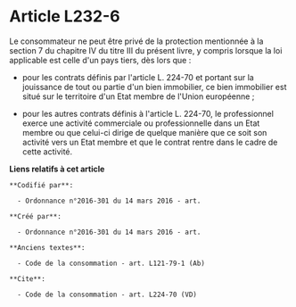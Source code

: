 # Article L232-6

Le consommateur ne peut être privé de la protection mentionnée à la section 7 du chapitre IV du titre III du présent livre, y
compris lorsque la loi applicable est celle d'un pays tiers, dès lors que :

- pour les contrats définis par l'article L. 224-70 et portant sur la jouissance de tout ou partie d'un bien immobilier, ce
bien immobilier est situé sur le territoire d'un Etat membre de l'Union européenne ;

- pour les autres contrats définis à l'article L. 224-70, le professionnel exerce une activité commerciale ou professionnelle
dans un Etat membre ou que celui-ci dirige de quelque manière que ce soit son activité vers un Etat membre et que le contrat
rentre dans le cadre de cette activité.

**Liens relatifs à cet article**

	**Codifié par**:

	  - Ordonnance n°2016-301 du 14 mars 2016 - art.

	**Créé par**:

	  - Ordonnance n°2016-301 du 14 mars 2016 - art.

	**Anciens textes**:

	  - Code de la consommation - art. L121-79-1 (Ab)

	**Cite**:

	  - Code de la consommation - art. L224-70 (VD)
